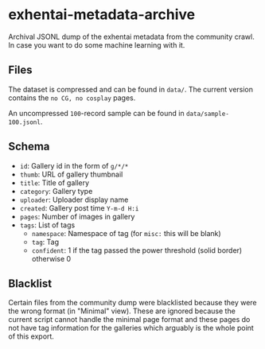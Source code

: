 # exhentai-metadata-archive
Archival JSONL dump of the exhentai metadata from the community crawl.
In case you want to do some machine learning with it.

## Files
The dataset is compressed and can be found in `data/`. The current version 
contains the `no CG, no cosplay` pages.

An uncompressed `100`-record sample can be found in `data/sample-100.jsonl`.

## Schema
- `id`: Gallery id in the form of `g/*/*`
- `thumb`: URL of gallery thumbnail
- `title`: Title of gallery
- `category`: Gallery type
- `uploader`: Uploader display name
- `created`: Gallery post time `Y-m-d H:i`
- `pages`: Number of images in gallery
- `tags`: List of tags
    - `namespace`: Namespace of tag (for `misc:` this will be blank)
    - `tag`: Tag
    - `confident`: 1 if the tag passed the power threshold (solid border) otherwise 0
    
## Blacklist
Certain files from the community dump were blacklisted because they were the
wrong format (in "Minimal" view). These are ignored because the current script 
cannot handle the minimal page format and these pages do not have tag 
information for the galleries which arguably is the whole point of this export.
